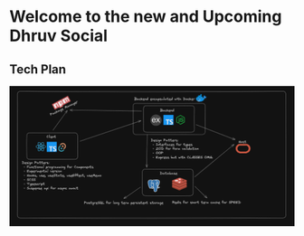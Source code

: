 # Welcome to the new and Upcoming Dhruv Social

## Tech Plan

<img src="https://raw.githubusercontent.com/Dhruv-Social/.github/main/assets/plan.png">

